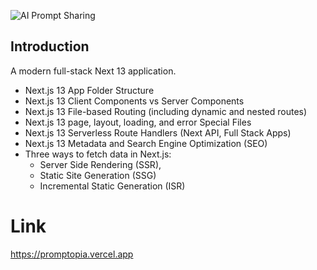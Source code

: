 ![AI Prompt Sharing](https://i.ibb.co/9pQNZZy/Thumbnail-27.png)

## Introduction

A modern full-stack Next 13 application.

- Next.js 13 App Folder Structure
- Next.js 13 Client Components vs Server Components
- Next.js 13 File-based Routing (including dynamic and nested routes)
- Next.js 13 page, layout, loading, and error Special Files
- Next.js 13 Serverless Route Handlers (Next API, Full Stack Apps)
- Next.js 13 Metadata and Search Engine Optimization (SEO)
- Three ways to fetch data in Next.js:
  - Server Side Rendering (SSR),
  - Static Site Generation (SSG)
  - Incremental Static Generation (ISR)

# Link

https://promptopia.vercel.app
